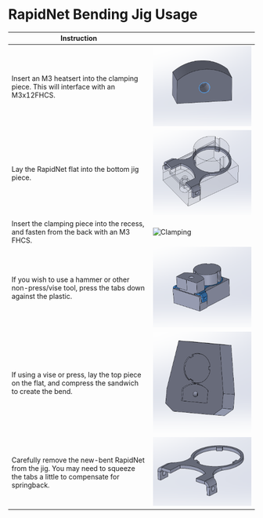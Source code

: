 # RapidNet Bending Jig Usage

| Instruction |   |
| ------------ | ------------ |
| Insert an M3 heatsert into the clamping piece. This will interface with an M3x12FHCS.  | ![Clamp Heatsert](/Images/Assembly/RapidNet_bending/Step1.PNG "Heatsert Installation")  |
| Lay the RapidNet flat into the bottom jig piece.  |  ![Flat Positioning](/Images/Assembly/RapidNet_bending/step2.PNG "Flat Positioning")  |
| Insert the clamping piece into the recess, and fasten from the back with an M3 FHCS. |  ![Clamping](//Images/Assembly/RapidNet_bending/step3.PNG "Clamping")  |
| If you wish to use a hammer or other non-press/vise tool, press the tabs down against the plastic.  |  ![Hammertime](/Images/Assembly/RapidNet_bending/Alt_Finish.PNG "Viseless Bending") |
| If using a vise or press, lay the top piece on the flat, and compress the sandwich to create the bend. |  ![Bending](/Images/Assembly/RapidNet_bending/step4.PNG "Bending") |
| Carefully remove the new-bent RapidNet from the jig. You may need to squeeze the tabs a little to compensate for springback. | ![Finished](/Images/Assembly/RapidNet_bending/net.PNG "Job Done")  |
